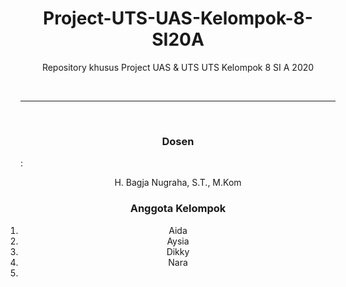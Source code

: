<h1 align="center">Project-UTS-UAS-Kelompok-8-SI20A</h1>
<p align="center">Repository khusus Project UAS & UTS UTS Kelompok 8 SI A 2020</p>
<br><hr><br>
<h3 align="center">Dosen</h3> : 
<p align="center">H. Bagja Nugraha, S.T., M.Kom</p>

<h3 align="center">Anggota Kelompok</h3> 
<ol align="center" style="padding: 0;">
  <li>Aida</li>
  <li>Aysia</li>
  <li>Dikky</li>
  <li>Nara<li>
</ol>
